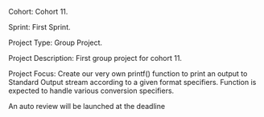 Cohort: Cohort 11.

Sprint: First Sprint.

Project Type: Group Project.

Project Description: First group project for cohort 11.

Project Focus: Create our very own printf() function to print an output to Standard Output stream according to a given format specifiers.
Function is expected to handle various conversion specifiers.

An auto review will be launched at the deadline
